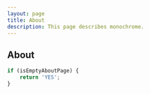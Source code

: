 ```yaml
---
layout: page
title: About
description: This page describes monochrome.
---
```

## About

```javascript 
if (isEmptyAboutPage) { 
    return 'YES'; 
} 
```
